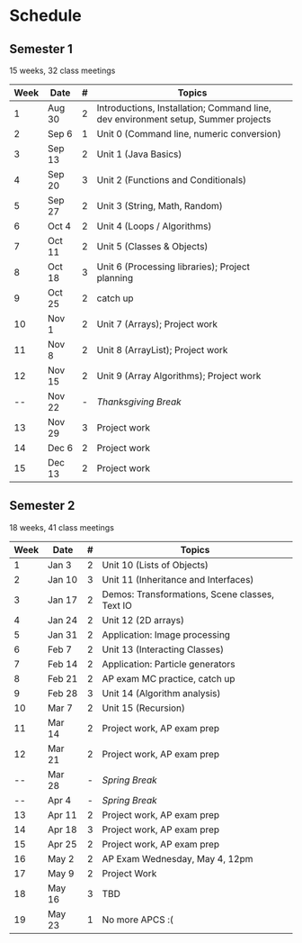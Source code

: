 # Schedule

## Semester 1

15 weeks, 32 class meetings

|Week|Date  |#|Topics|
|----|------|-|------|
|1   |Aug 30|2|Introductions, Installation; Command line, dev environment setup, Summer projects|
|2   |Sep 6 |1|Unit 0 (Command line, numeric conversion)|
|3   |Sep 13|2|Unit 1 (Java Basics)|
|4   |Sep 20|3|Unit 2 (Functions and Conditionals)|
|5   |Sep 27|2|Unit 3 (String, Math, Random)|
|6   |Oct 4 |2|Unit 4 (Loops / Algorithms)|
|7   |Oct 11|2|Unit 5 (Classes & Objects)|
|8   |Oct 18|3|Unit 6 (Processing libraries); Project planning|
|9   |Oct 25|2|catch up|
|10  |Nov 1 |2|Unit 7 (Arrays); Project work|
|11  |Nov 8 |2|Unit 8 (ArrayList); Project work|
|12  |Nov 15|2|Unit 9 (Array Algorithms); Project work|
|--  |Nov 22|-|_Thanksgiving Break_|
|13  |Nov 29|3|Project work|
|14  |Dec 6 |2|Project work|
|15  |Dec 13|2|Project work|

## Semester 2 

18 weeks, 41 class meetings

|Week|Date  |#|Topics|
|----|------|-|------|
|1   |Jan 3 |2|Unit 10 (Lists of Objects)|
|2   |Jan 10|3|Unit 11 (Inheritance and Interfaces)|
|3   |Jan 17|2|Demos: Transformations, Scene classes, Text IO|
|4   |Jan 24|2|Unit 12 (2D arrays)|
|5   |Jan 31|2|Application: Image processing|
|6   |Feb 7 |2|Unit 13 (Interacting Classes)|
|7   |Feb 14|2|Application: Particle generators|
|8   |Feb 21|2|AP exam MC practice, catch up|
|9   |Feb 28|3|Unit 14 (Algorithm analysis)|
|10  |Mar 7 |2|Unit 15 (Recursion)|
|11  |Mar 14|2|Project work, AP exam prep|
|12  |Mar 21|2|Project work, AP exam prep|
|--  |Mar 28|-|_Spring Break_|
|--  |Apr 4 |-|_Spring Break_|
|13  |Apr 11|2|Project work, AP exam prep|
|14  |Apr 18|3|Project work, AP exam prep|
|15  |Apr 25|2|Project work, AP exam prep|
|16  |May 2 |2|AP Exam Wednesday, May 4, 12pm|
|17  |May 9 |2|Project Work|
|18  |May 16|3|TBD|
|19  |May 23|1|No more APCS :(|


